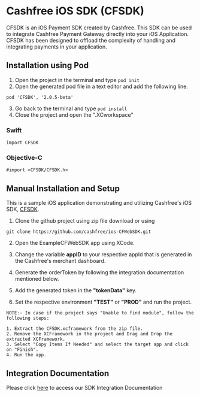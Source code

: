 # Cashfree iOS SDK (CFSDK)

CFSDK is an iOS Payment SDK created by Cashfree. This SDK can be used to integrate Cashfree Payment Gateway directly into your iOS Application. CFSDK has been designed to offload the complexity of handling and integrating payments in your application.

## Installation using Pod
1. Open the project in the terminal and type `pod init`
2. Open the generated pod file in a text editor and add the following line.
```
pod 'CFSDK', '2.0.5-beta'
```
3. Go back to the terminal and type `pod install`
4. Close the project and open the ".XCworkspace"

### Swift
```
import CFSDK 
```

### Objective-C
```
#import <CFSDK/CFSDK.h>
```

## Manual Installation and Setup
This is a sample iOS application demonstrating and utilizing Cashfree's iOS SDK, [CFSDK](https://cocoapods.org/pods/CFSDK).

1. Clone the github project using zip file download or using
```
git clone https://github.com/cashfree/ios-CFWebSDK.git
```
2. Open the ExampleCFWebSDK app using XCode.

3. Change the variable **appID** to your respective appId that is generated in the Cashfree's merchant dashboard.

4. Generate the orderToken by following the integration documentation mentioned below.

5. Add the generated token in the **"tokenData"** key.

6. Set the respective environment **"TEST"** or **"PROD"** and run the project.

```
NOTE:- In case if the project says "Unable to find module", follow the following steps:

1. Extract the CFSDK.xcframework from the zip file.
2. Remove the XCFramework in the project and Drag and Drop the extracted XCFramework.
3. Select "Copy Items If Needed" and select the target app and click on "Finish".
4. Run the app.
```

## Integration Documentation

Please click [here](https://dev.cashfree.com/payment-gateway/integrations/mobile-integration/ios) to access our SDK Integration Documentation